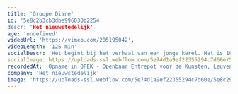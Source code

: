 ```yaml
---
title: 'Groupe Diane'
id: '5e8c2b3cb3dbe996030b2254
descr: 'Het nieuwstedelijk'
age: 'undefined'
videoUrl: 'https://vimeo.com/205195042',
videoLength: '125 min'
socialDescr: 'Het begint bij het verhaal van een jonge kerel. Het is 1980. Hij kaapt een lijnbus en eist radiozendtijd. Naïef idealisme in een tijdperk dat wordt getekend door economische crisis, bijzondere wetten en indexsprongen. Dreiging uit het oosten en protest, gewapende actie en geweld.Dertig jaar later. Drie resterende leden van een extreem-linkse terreurgroep leven nog steeds ondergedoken en kunnen geen kant meer op. Een geëngageerde prof zoekt contact met hen en sleurt een jonge activist mee.Groupe Diane is het verhaal van idealen en desillusies, van verzet, directe actie en geweld, van een wereld die in cirkeltjes draait, van de roep naar verandering en een ontluisterende conclusie.Na de eerste samenwerkingen in Angst en Hoop, werkten Christophe Aussems en Stijn Devillé volop samen in deze voorstelling over activisme'
socialImage:'https://uploads-ssl.webflow.com/5e74d1a9ef22355294c7d60e/5e8c29e9423c8ec7dc4538e7_Groupe_Diane13-jk.jpg'
recordedAt: 'Opname in OPEK - Openbaar Entrepot voor de Kunsten, Leuven'
company: 'Het nieuwstedelijk'
image: 'https://uploads-ssl.webflow.com/5e74d1a9ef22355294c7d60e/5e8c29e9423c8ec7dc4538e7_Groupe_Diane13-jk.jpg'
---
```


